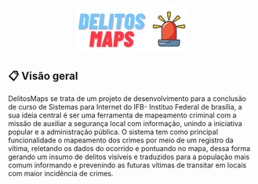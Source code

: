 <p align="center">
  <img src="delitosmaps-logoo.png" width="227" alt="Logo DelitosMaps" />
</p>

## 📋 Visão geral
DelitosMaps se trata de um projeto de desenvolvimento para a conclusão de curso de Sistemas para Internet do IFB- Instituo Federal de brasília, a sua ideia central é ser uma ferramenta  de mapeamento criminal com a missão de auxiliar a segurança local com informação, unindo a iniciativa popular e a administração pública.
O sistema tem como principal funcionalidade o mapeamento dos crimes por meio de um registro da vítima, reletando os dados do ocorrido e pontuando no mapa, dessa forma gerando um insumo de delitos visíveis e traduzidos para a população mais comum informando e prevenindo as futuras vítimas de transitar em locais com maior incidência de crimes.
